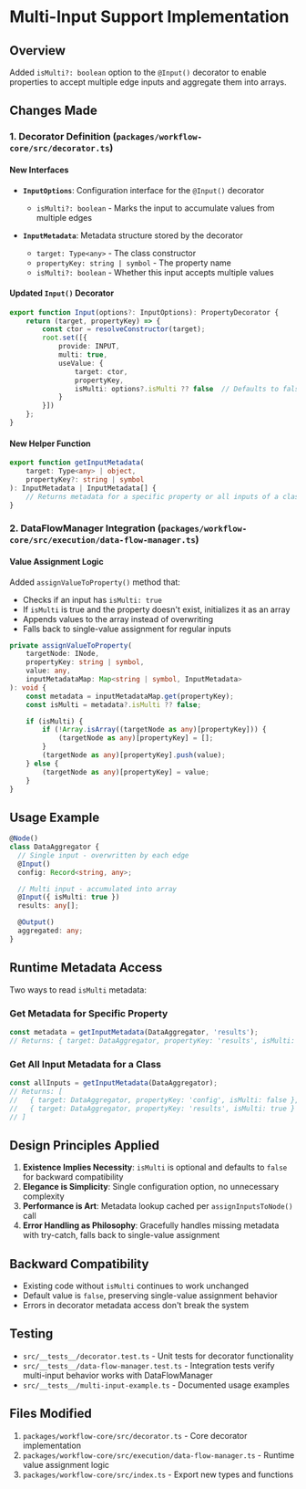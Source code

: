 # Multi-Input Support Implementation

## Overview

Added `isMulti?: boolean` option to the `@Input()` decorator to enable properties to accept multiple edge inputs and aggregate them into arrays.

## Changes Made

### 1. Decorator Definition (`packages/workflow-core/src/decorator.ts`)

#### New Interfaces
- **`InputOptions`**: Configuration interface for the `@Input()` decorator
  - `isMulti?: boolean` - Marks the input to accumulate values from multiple edges

- **`InputMetadata`**: Metadata structure stored by the decorator
  - `target: Type<any>` - The class constructor
  - `propertyKey: string | symbol` - The property name
  - `isMulti?: boolean` - Whether this input accepts multiple values

#### Updated `Input()` Decorator
```typescript
export function Input(options?: InputOptions): PropertyDecorator {
    return (target, propertyKey) => {
        const ctor = resolveConstructor(target);
        root.set([{
            provide: INPUT,
            multi: true,
            useValue: {
                target: ctor,
                propertyKey,
                isMulti: options?.isMulti ?? false  // Defaults to false
            }
        }])
    };
}
```

#### New Helper Function
```typescript
export function getInputMetadata(
    target: Type<any> | object,
    propertyKey?: string | symbol
): InputMetadata | InputMetadata[] {
    // Returns metadata for a specific property or all inputs of a class
}
```

### 2. DataFlowManager Integration (`packages/workflow-core/src/execution/data-flow-manager.ts`)

#### Value Assignment Logic
Added `assignValueToProperty()` method that:
- Checks if an input has `isMulti: true`
- If `isMulti` is true and the property doesn't exist, initializes it as an array
- Appends values to the array instead of overwriting
- Falls back to single-value assignment for regular inputs

```typescript
private assignValueToProperty(
    targetNode: INode,
    propertyKey: string | symbol,
    value: any,
    inputMetadataMap: Map<string | symbol, InputMetadata>
): void {
    const metadata = inputMetadataMap.get(propertyKey);
    const isMulti = metadata?.isMulti ?? false;

    if (isMulti) {
        if (!Array.isArray((targetNode as any)[propertyKey])) {
            (targetNode as any)[propertyKey] = [];
        }
        (targetNode as any)[propertyKey].push(value);
    } else {
        (targetNode as any)[propertyKey] = value;
    }
}
```

## Usage Example

```typescript
@Node()
class DataAggregator {
  // Single input - overwritten by each edge
  @Input()
  config: Record<string, any>;

  // Multi input - accumulated into array
  @Input({ isMulti: true })
  results: any[];

  @Output()
  aggregated: any;
}
```

## Runtime Metadata Access

Two ways to read `isMulti` metadata:

### Get Metadata for Specific Property
```typescript
const metadata = getInputMetadata(DataAggregator, 'results');
// Returns: { target: DataAggregator, propertyKey: 'results', isMulti: true }
```

### Get All Input Metadata for a Class
```typescript
const allInputs = getInputMetadata(DataAggregator);
// Returns: [
//   { target: DataAggregator, propertyKey: 'config', isMulti: false },
//   { target: DataAggregator, propertyKey: 'results', isMulti: true }
// ]
```

## Design Principles Applied

1. **Existence Implies Necessity**: `isMulti` is optional and defaults to `false` for backward compatibility
2. **Elegance is Simplicity**: Single configuration option, no unnecessary complexity
3. **Performance is Art**: Metadata lookup cached per `assignInputsToNode()` call
4. **Error Handling as Philosophy**: Gracefully handles missing metadata with try-catch, falls back to single-value assignment

## Backward Compatibility

- Existing code without `isMulti` continues to work unchanged
- Default value is `false`, preserving single-value assignment behavior
- Errors in decorator metadata access don't break the system

## Testing

- `src/__tests__/decorator.test.ts` - Unit tests for decorator functionality
- `src/__tests__/data-flow-manager.test.ts` - Integration tests verify multi-input behavior works with DataFlowManager
- `src/__tests__/multi-input-example.ts` - Documented usage examples

## Files Modified

1. `packages/workflow-core/src/decorator.ts` - Core decorator implementation
2. `packages/workflow-core/src/execution/data-flow-manager.ts` - Runtime value assignment logic
3. `packages/workflow-core/src/index.ts` - Export new types and functions
